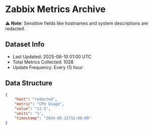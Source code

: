 # Zabbix Metrics Archive

⚠️ **Note**: Sensitive fields like hostnames and system descriptions are redacted.

## Dataset Info
- Last Updated: 2025-06-10 01:00 UTC
- Total Metrics Collected: 1028
- Update Frequency: Every (1) hour

## Data Structure
```json
{
    "host": "redacted",
    "metric": "CPU Usage",
    "value": "12.5",
    "units": "%",
    "timestamp": "2024-05-21T12:00:00"
}
```
